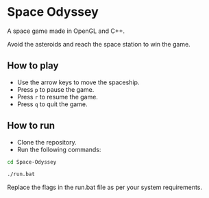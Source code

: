 # Space Odyssey
A space game made in OpenGL and C++.

Avoid the asteroids and reach the space station to win the game.

## How to play
- Use the arrow keys to move the spaceship.
- Press `p` to pause the game.
- Press `r` to resume the game.
- Press `q` to quit the game.

## How to run
- Clone the repository.
- Run the following commands:

```bash
cd Space-Odyssey
```

```bash
./run.bat
```

Replace the flags in the run.bat file as per your system requirements.
